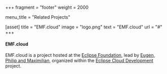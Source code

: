 +++
fragment = "footer"
weight = 2000

menu_title = "Related Projects"

[asset]
  title = "EMF.cloud"
  image = "logo.png"
  text = "EMF.cloud"
  url = "#"
+++

#### EMF.cloud

EMF.cloud is a project hosted at the [Eclipse Foundation](https://eclipse.org), lead by [Eugen, Philip and Maximilian](https://projects.eclipse.org/projects/ecd.emfcloud/who), organized within the [Eclipse Cloud Development](https://projects.eclipse.org/projects/ecd) project.
